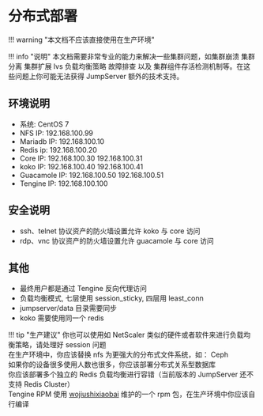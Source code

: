 # 分布式部署

!!! warning "本文档不应该直接使用在生产环境"

!!! info "说明"
    本文档需要非常专业的能力来解决一些集群问题，如集群崩溃 集群分离 集群扩展 lvs 负载均衡策略 故障排查 以及 集群组件存活检测机制等。在这些问题上你可能无法获得 JumpServer 额外的技术支持。

## 环境说明

- 系统: CentOS 7
- NFS IP: 192.168.100.99
- Mariadb IP: 192.168.100.10
- Redis ip: 192.168.100.20
- Core IP: 192.168.100.30 192.168.100.31
- koko IP: 192.168.100.40 192.168.100.41
- Guacamole IP: 192.168.100.50 192.168.100.51
- Tengine IP: 192.168.100.100

## 安全说明

- ssh、telnet 协议资产的防火墙设置允许 koko 与 core 访问
- rdp、vnc 协议资产的防火墙设置允许 guacamole 与 core 访问

## 其他

- 最终用户都是通过 Tengine 反向代理访问
- 负载均衡模式, 七层使用 session_sticky, 四层用 least_conn
- jumpserver/data 目录需要同步
- koko 需要使用同一个 redis

!!! tip "生产建议"
    你也可以使用如 NetScaler 类似的硬件或者软件来进行负载均衡策略，请处理好 session 问题  
    在生产环境中，你应该替换 nfs 为更强大的分布式文件系统，如： Ceph  
    如果你的设备很多使用人数也很多，你应该部署分布式关系型数据库  
    你应该部署多个独立的 Redis 负载均衡进行容错（当前版本的 JumpServer 还不支持 Redis Cluster）  
    Tengine RPM 使用 [wojiushixiaobai][wojiushixiaobai] 维护的一个 rpm 包，在生产环境中你应该自行编译

[wojiushixiaobai]: https://github.com/wojiushixiaobai/tengine-rpm